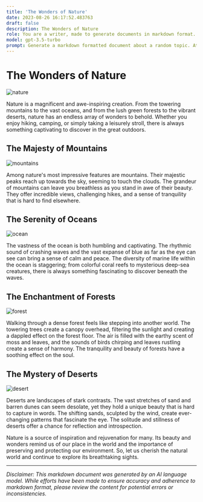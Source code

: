 ```yaml
---
title: 'The Wonders of Nature'
date: 2023-08-26 16:17:52.483763
draft: false
description: The Wonders of Nature
role: You are a writer, made to generate documents in markdown format. It is very important that all of the documents you generate are in valid markdown format.
model: gpt-3.5-turbo
prompt: Generate a markdown formatted document about a random topic. At the bottom, include a disclaimer explaining that the document was generated by you. The first line of the document should be the title. Make sure that the entire document is in proper markdown format, using a mix of various tags to make the document visually appealing.
---
```


# The Wonders of Nature

![nature](https://images.unsplash.com/photo-1494810926480-ccb48b9ae8ab)

Nature is a magnificent and awe-inspiring creation. From the towering mountains to the vast oceans, and from the lush green forests to the vibrant deserts, nature has an endless array of wonders to behold. Whether you enjoy hiking, camping, or simply taking a leisurely stroll, there is always something captivating to discover in the great outdoors.

## The Majesty of Mountains

![mountains](https://images.unsplash.com/photo-1556912172-22c67990c015)

Among nature's most impressive features are mountains. Their majestic peaks reach up towards the sky, seeming to touch the clouds. The grandeur of mountains can leave you breathless as you stand in awe of their beauty. They offer incredible views, challenging hikes, and a sense of tranquility that is hard to find elsewhere.

## The Serenity of Oceans

![ocean](https://images.unsplash.com/photo-1528829608918-93646bf9892a)

The vastness of the ocean is both humbling and captivating. The rhythmic sound of crashing waves and the vast expanse of blue as far as the eye can see can bring a sense of calm and peace. The diversity of marine life within the ocean is staggering; from colorful coral reefs to mysterious deep-sea creatures, there is always something fascinating to discover beneath the waves.

## The Enchantment of Forests

![forest](https://images.unsplash.com/photo-1568760876758-16a3f51c3293)

Walking through a dense forest feels like stepping into another world. The towering trees create a canopy overhead, filtering the sunlight and creating a dappled effect on the forest floor. The air is filled with the earthy scent of moss and leaves, and the sounds of birds chirping and leaves rustling create a sense of harmony. The tranquility and beauty of forests have a soothing effect on the soul.

## The Mystery of Deserts

![desert](https://images.unsplash.com/photo-1565727029838-48b986ea04f4)

Deserts are landscapes of stark contrasts. The vast stretches of sand and barren dunes can seem desolate, yet they hold a unique beauty that is hard to capture in words. The shifting sands, sculpted by the wind, create ever-changing patterns that fascinate the eye. The solitude and stillness of deserts offer a chance for reflection and introspection.

Nature is a source of inspiration and rejuvenation for many. Its beauty and wonders remind us of our place in the world and the importance of preserving and protecting our environment. So, let us cherish the natural world and continue to explore its breathtaking sights.

---

*Disclaimer: This markdown document was generated by an AI language model. While efforts have been made to ensure accuracy and adherence to markdown format, please review the content for potential errors or inconsistencies.*